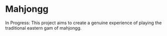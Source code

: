 # Mahjongg
In Progress: This project aims to create a genuine experience of playing the traditional eastern gam of mahjongg.
